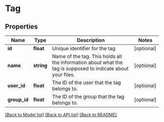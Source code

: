 # Tag

## Properties
Name | Type | Description | Notes
------------ | ------------- | ------------- | -------------
**id** | **float** | Unique identifier for the tag | [optional] 
**name** | **string** | Name of the tag. This holds all the information about what the tag is supposed to indicate about your files. | [optional] 
**user_id** | **float** | The ID of the user that the tag belongs to. | [optional] 
**group_id** | **float** | The ID of the group that the tag belongs to. | [optional] 

[[Back to Model list]](../README.md#documentation-for-models) [[Back to API list]](../README.md#documentation-for-api-endpoints) [[Back to README]](../README.md)


